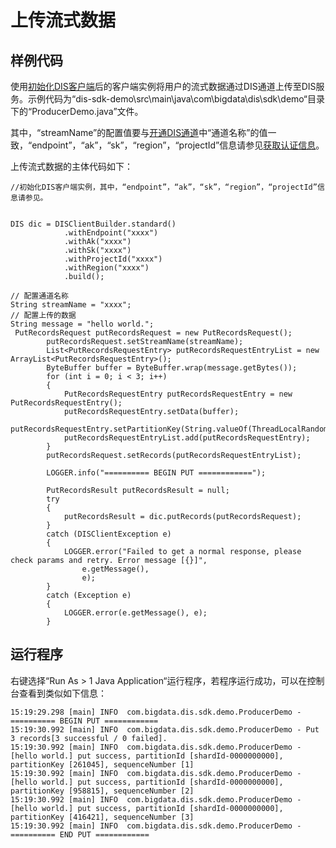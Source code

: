 # 上传流式数据<a name="dayu_06_0061"></a>

## 样例代码<a name="zh-cn_topic_0080205350_section51443187103743"></a>

使用[初始化DIS客户端](初始化DIS客户端-14.md)后的客户端实例将用户的流式数据通过DIS通道上传至DIS服务。示例代码为“dis-sdk-demo\\src\\main\\java\\com\\bigdata\\dis\\sdk\\demo“目录下的“ProducerDemo.java”文件。

其中，“streamName”的配置值要与[开通DIS通道](https://support.huaweicloud.com/usermanual-dis/zh-cn_topic_0034903799.html)中“通道名称”的值一致，“endpoint”，“ak”，“sk”，“region”，“projectId”信息请参见[获取认证信息](获取认证信息.md)。

上传流式数据的主体代码如下：

```
//初始化DIS客户端实例，其中，“endpoint”，“ak”，“sk”，“region”，“projectId”信息请参见。


DIS dic = DISClientBuilder.standard()
            .withEndpoint("xxxx")
            .withAk("xxxx")
            .withSk("xxxx")
            .withProjectId("xxxx")
            .withRegion("xxxx")
            .build();

// 配置通道名称
String streamName = "xxxx";
// 配置上传的数据
String message = "hello world.";
 PutRecordsRequest putRecordsRequest = new PutRecordsRequest();
        putRecordsRequest.setStreamName(streamName);
        List<PutRecordsRequestEntry> putRecordsRequestEntryList = new ArrayList<PutRecordsRequestEntry>();
        ByteBuffer buffer = ByteBuffer.wrap(message.getBytes());
        for (int i = 0; i < 3; i++)
        {
            PutRecordsRequestEntry putRecordsRequestEntry = new PutRecordsRequestEntry();
            putRecordsRequestEntry.setData(buffer);
            putRecordsRequestEntry.setPartitionKey(String.valueOf(ThreadLocalRandom.current().nextInt(1000000)));
            putRecordsRequestEntryList.add(putRecordsRequestEntry);
        }
        putRecordsRequest.setRecords(putRecordsRequestEntryList);

        LOGGER.info("========== BEGIN PUT ============");

        PutRecordsResult putRecordsResult = null;
        try
        {
            putRecordsResult = dic.putRecords(putRecordsRequest);
        }
        catch (DISClientException e)
        {
            LOGGER.error("Failed to get a normal response, please check params and retry. Error message [{}]",
                e.getMessage(),
                e);
        }
        catch (Exception e)
        {
            LOGGER.error(e.getMessage(), e);
        }
```

## 运行程序<a name="zh-cn_topic_0080205350_section5657314610382"></a>

右键选择“Run As \> 1 Java Application“运行程序，若程序运行成功，可以在控制台查看到类似如下信息：

```
15:19:29.298 [main] INFO  com.bigdata.dis.sdk.demo.ProducerDemo - ========== BEGIN PUT ============
15:19:30.992 [main] INFO  com.bigdata.dis.sdk.demo.ProducerDemo - Put 3 records[3 successful / 0 failed].
15:19:30.992 [main] INFO  com.bigdata.dis.sdk.demo.ProducerDemo - [hello world.] put success, partitionId [shardId-0000000000], partitionKey [261045], sequenceNumber [1]
15:19:30.992 [main] INFO  com.bigdata.dis.sdk.demo.ProducerDemo - [hello world.] put success, partitionId [shardId-0000000000], partitionKey [958815], sequenceNumber [2]
15:19:30.992 [main] INFO  com.bigdata.dis.sdk.demo.ProducerDemo - [hello world.] put success, partitionId [shardId-0000000000], partitionKey [416421], sequenceNumber [3]
15:19:30.992 [main] INFO  com.bigdata.dis.sdk.demo.ProducerDemo - ========== END PUT ============
```

